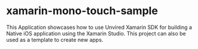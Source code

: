 # xamarin-mono-touch-sample
This Application showcases how to use Unvired Xamarin SDK for building a Native iOS application using the Xamarin Studio.  This project can also be used as a template to create new apps.
